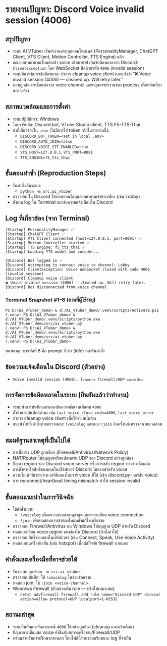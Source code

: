 # รายงานปัญหา: Discord Voice invalid session (4006)

## สรุปปัญหา
- ระบบ AI VTuber เริ่มทำงานครบทุกคอมโพเนนต์ (PersonalityManager, ChatGPT Client, VTS Client, Motion Controller, TTS Engine) แล้ว
- ขณะบอทพยายามเชื่อมต่อเข้า voice channel เกิดข้อผิดพลาดจาก Discord: `ClientException` โดย WebSocket ปิดด้วยรหัส `4006` (invalid session)
- ระบบมีการจัดการข้อผิดพลาด: ทำการ cleanup voice client และแจ้งว่า “❌ Voice invalid session (4006) — cleaned up. Will retry later.”
- บอทถูกตัดการเชื่อมต่อจาก voice channel และหยุดการทำงานของ process เพื่อหลีกเลี่ยงสภาวะค้าง

## สภาพแวดล้อมและการตั้งค่า
- ระบบปฏิบัติการ: Windows
- ไลบรารีหลัก: Discord bot, VTube Studio client, TTS F5-TTS-Thai
- ค่าที่เกี่ยวข้องใน `.env` (ไม่มีการใส่ token จริงในรายงานนี้):
  - `DISCORD_BOT_TOKEN=<set in local .env>`
  - `DISCORD_AUTO_JOIN=false`
  - `DISCORD_VOICE_STT_ENABLED=true`
  - `VTS_HOST=127.0.0.1`, `VTS_PORT=8001`
  - `TTS_ENGINE=f5_tts_thai`

## ขั้นตอนทำซ้ำ (Reproduction Steps)
- รันคำสั่งเริ่มระบบ:
  - `python -m src.ai_vtuber`
- ตรวจสอบใน Discord ให้บอทออนไลน์และพยายามเข้าห้องเสียง (เช่น Lobby)
- สังเกต log ใน Terminal และข้อความแจ้งเตือนใน Discord

## Log ที่เกี่ยวข้อง (จาก Terminal)
```
[Startup] PersonalityManager ✅
[Startup] ChatGPT Client ✅
[Startup] VTS Client connected (host=127.0.0.1, port=8001) ✅
[Startup] Motion Controller started ✅
[Startup] TTS Engine: f5_tts_thai ✅
[Startup] Loading TTS model and vocoder...

[Discord] Bot logged in ✅
[Discord] Attempting to connect voice to channel: Lobby
[Discord] ClientException: Voice WebSocket closed with code 4006 (invalid session)
[Discord] Cleanup voice client
❌ Voice invalid session (4006) — cleaned up. Will retry later.
[Discord] Bot disconnected from voice channel
```

### Terminal Snapshot #1–8 (ตามที่ผู้ใช้ระบุ)
```
PS D:\AI_VTuber_demo> & d:/AI_VTuber_demo/.venv/Scripts/Activate.ps1
(.venv) PS D:\AI_VTuber_demo> & d:/AI_VTuber_demo/.venv/Scripts/python.exe d:/AI_VTuber_demo/src/ai_vtuber.py
(.venv) PS D:\AI_VTuber_demo> & d:/AI_VTuber_demo/.venv/Scripts/python.exe d:/AI_VTuber_demo/src/ai_vtuber.py
(.venv) PS D:\AI_VTuber_demo>
```
หมายเหตุ: บรรทัดที่ 8 คือ prompt ที่ว่าง (idle) หลังรันคำสั่ง

## ข้อความแจ้งเตือนใน Discord (ตัวอย่าง)
- `Voice invalid session (4006). โปรดตรวจ firewall/UDP และลองใหม่`

## การจัดการข้อผิดพลาดในระบบ (ยืนยันแล้วว่าทำงาน)
- ระบบทำการบันทึกและแสดงข้อความชัดเจนเมื่อพบ `4006`
- ตั้งค่าและบันทึกสถานะ เช่น `last_voice_close_code=4006`, `last_voice_error`
- ทำการ cleanup voice client เพื่อให้ระบบไม่ค้าง
- แนะนำให้สั่งคำสั่งช่วยตรวจสอบ: `!voicelog` และลอง `!join` อีกครั้งหลังตรวจสภาพแวดล้อม

## สมมติฐานสาเหตุที่เป็นไปได้
- การสื่อสาร UDP ถูกบล็อก (Firewall/Antivirus/Network Policy)
- NAT/Router ไม่อนุญาตหรือแปลพอร์ต UDP ของ Discord อย่างถูกต้อง
- ปัญหา region ของ Discord voice server หรือการสลับ region ระหว่างเชื่อมต่อ
- การตั้งค่าหรือสิทธิ์ของบอทในเซิร์ฟเวอร์ Discord ไม่ครบสำหรับ voice
- ความไม่เข้ากันระหว่างเวอร์ชันของไลบรารี voice ที่ใช้ (เช่น discord.py เวอร์ชัน voice)
- การ reconnect/heartbeat timing mismatch ทำให้ session invalid

## ขั้นตอนแนะนำในการวินิจฉัย
- ใช้คำสั่งบอท:
  - `!voicelog` เพื่อตรวจสอบสาเหตุล่าสุดและรายละเอียด voice connection
  - `!join` เพื่อทดสอบการเข้าห้องใหม่หลังแก้ไขเครือข่าย
- ตรวจสอบ Firewall/Antivirus บน Windows ให้อนุญาต UDP สำหรับ Discord
- ทดสอบเปลี่ยน voice region ของช่องใน Discord (ถ้าตั้งค่าได้)
- ตรวจสอบสิทธิ์ของบอทในเซิร์ฟเวอร์ (เช่น Connect, Speak, Use Voice Activity)
- ทดสอบบนเครือข่ายอื่น (เช่น hotspot) เพื่อตัดปัจจัย firewall ภายนอก

## คำสั่งและเครื่องมือที่อาจช่วยได้
- รันระบบ: `python -m src.ai_vtuber`
- ตรวจสอบบันทึก: ใช้ `!voicelog` ในช่องข้อความ
- ทดสอบ join: ใช้ `!join <voice-channel>`
- Windows Firewall (ตัวอย่างเพิ่ม rule — ปรับให้เหมาะสม):
  - `netsh advfirewall firewall add rule name="Discord UDP" dir=out action=allow protocol=UDP localport=1-65535`

## สถานะล่าสุด
- ระบบยืนยันและจัดการกรณี `4006` ได้อย่างถูกต้อง (cleanup และแจ้งเตือน)
- ปัญหาการเชื่อมต่อ voice ยังขึ้นกับสภาพเครือข่าย/Firewall/UDP
- พร้อมสำหรับการปรึกษาภายนอก โดยไฟล์นี้รวบรวมบริบทและ log ที่จำเป็น